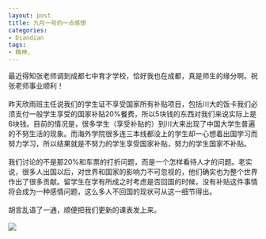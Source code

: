 ```yaml
---
layout: post
title: 九月一号的一点感想
categories:
- Diandian
tags:
- 精神, 
---
```

最近得知张老师调到成都七中育才学校，恰好我也在成都，真是师生的缘分啊。祝张老师事业顺利！
<br />
<br />昨天欣雨班主任说我们的学生证不享受国家所有补贴项目，包括川大的饭卡我们必须支付一般学生享受的国家补贴20%餐费，所以5块钱的东西对我们来说实际上是6块钱。目前的情况是，很多学生（享受补贴的）到川大来出现了中国大学生普遍的不努生活的现象。而海外学院很多连三本线都没上的学生却一心想着出国学习而努力学习，所以结果就是不努力的学生享受国家补贴，努力的学生国家不补贴。
<br />
<br />我们讨论的不是那20%和车票的打折问题，而是一个怎样看待人才的问题。老实说，很多人出国以后，对世界和国家的影响力不可忽视的，他们确实也为整个世界作出了很多贡献。留学生在学有所成之时考虑是否回国的时候，没有补贴这件事情将会成为一种感情问题，这么多人不回国的现状可从这一细节得出。
<br />
<br />胡言乱语了一通，顺便把我们更新的课表发上来。
<br />
<br />
<img src="http://m3.img.srcdd.com/farm4/d/2012/0627/10/B9EFBA4D136215C5851A7EB3111B55B9_B500_900_500_324.PNG" />